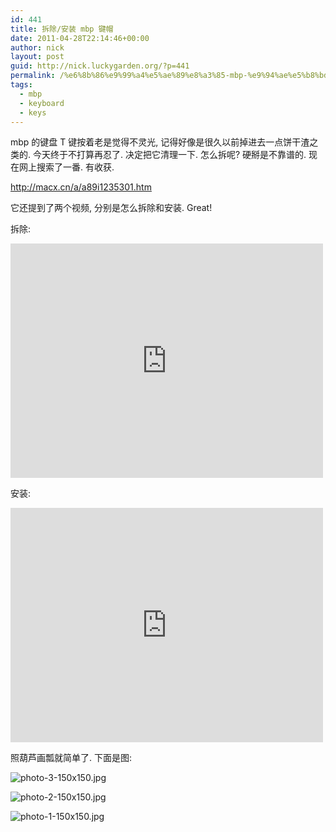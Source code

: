 ```yaml
---
id: 441
title: 拆除/安装 mbp 键帽
date: 2011-04-28T22:14:46+00:00
author: nick
layout: post
guid: http://nick.luckygarden.org/?p=441
permalink: /%e6%8b%86%e9%99%a4%e5%ae%89%e8%a3%85-mbp-%e9%94%ae%e5%b8%bd/
tags:
  - mbp
  - keyboard
  - keys
---
```

mbp 的键盘 T 键按着老是觉得不灵光, 记得好像是很久以前掉进去一点饼干渣之类的. 今天终于不打算再忍了. 决定把它清理一下.
怎么拆呢? 硬掰是不靠谱的. 现在网上搜索了一番. 有收获. 

<http://macx.cn/a/a89i1235301.htm>

它还提到了两个视频, 分别是怎么拆除和安装. Great!

拆除:

<iframe width="500" height="375" src="http://www.youtube.com/embed/E--mfTViQVM?feature=oembed" frameborder="0" allowfullscreen></iframe>

安装:

<iframe width="500" height="375" src="http://www.youtube.com/embed/1QhlpFIrIw0?feature=oembed" frameborder="0" allowfullscreen></iframe>

照葫芦画瓢就简单了. 下面是图:


![photo-3-150x150.jpg]({{site.url}}/attachments/2011/04/photo-3-150x150.jpg)

![photo-2-150x150.jpg]({{site.url}}/attachments/2011/04/photo-2-150x150.jpg)
	
![photo-1-150x150.jpg]({{site.url}}/attachments/2011/04/photo-1-150x150.jpg)


